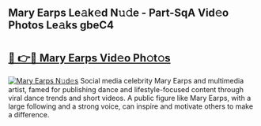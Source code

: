 ## Mary Earps Le𝚊k𝚎d N𝚞𝚍e - Part-SqA Vid𝚎o Photos Le𝚊ks gbeC4

# <h2><a href="http://fbdknu.evod.top/?m=Mary+Earps">🔗 👉🔴 Mary Earps Vid𝚎o Ph𝚘t𝚘s</a></h2>

[![Mary Earps N𝚞d𝚎s](https://i.imgur.com/8V9OHl7.gif)](http://fbdknu.evod.top/?m=Mary+Earps)
Social media celebrity Mary Earps and multimedia artist, famed for publishing dance and lifestyle-focused content through viral dance trends and short videos. A public figure like Mary Earps, with a large following and a strong voice, can inspire and motivate others to make a difference. 
